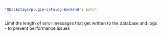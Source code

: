 ```yaml
---
'@backstage/plugin-catalog-backend': patch
---
```


Limit the length of error messages that get written to the database and logs - to prevent performance issues
